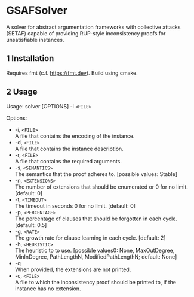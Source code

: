 # GSAFSolver

A solver for abstract argumentation frameworks with collective attacks (SETAF) capable of providing RUP-style inconsistency proofs for unsatisfiable instances.

## 1 Installation

Requires fmt (c.f. https://fmt.dev). Build using cmake.

## 2 Usage 

Usage: solver [OPTIONS] -i `<FILE>`

Options:
  * -i, `<FILE>`\
     A file that contains the encoding of the instance. 
  * -d, `<FILE>`\
     A file that contains the instance description.
  * -r, `<FILE>`\
     A file that contains the required arguments.           
  * -s, `<SEMANTICS>`\
     The semantics that the proof adheres to. [possible values: Stable]
  * -n, `<EXTENSIONS>`\
     The number of extensions that should be enumerated or 0 for no limit. [default: 0]          
  * -t, `<TIMEOUT>`\
     The timeout in seconds 0 for no limit. [default: 0]
  * -p, `<PERCENTAGE>`\
     The percentage of clauses that should be forgotten in each cycle. [default: 0.5]    
  * -g, `<RATE>`\
     The growth rate for clause learning in each cycle. [default: 2]              
  * -h, `<HEURISTIC>`\
     The heuristic to to use. [possible values0: None, MaxOutDegree, MinInDegree, PathLengthN, ModifiedPathLengthN; default: None]
  * -q\
     When provided, the extensions are not printed.
  * -c, `<FILE>`\
     A file to which the inconsistency proof should be printed to, if the instance has no extension.
